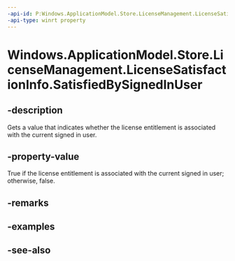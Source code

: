 ----api-id: P:Windows.ApplicationModel.Store.LicenseManagement.LicenseSatisfactionInfo.SatisfiedBySignedInUser
-api-type: winrt property
---<!-- Property syntaxpublic bool SatisfiedBySignedInUser { get; }--># Windows.ApplicationModel.Store.LicenseManagement.LicenseSatisfactionInfo.SatisfiedBySignedInUser## -descriptionGets a value that indicates whether the license entitlement is associated with the current signed in user.## -property-valueTrue if the license entitlement is associated with the current signed in user; otherwise, false.## -remarks## -examples## -see-also